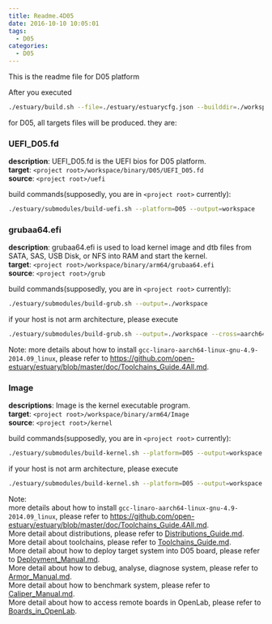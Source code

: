 ```yaml
---
title: Readme.4D05
date: 2016-10-10 10:05:01
tags:
  - D05
categories:
  - D05
---
```


This is the readme file for D05 platform
<!--more-->

After you executed
```bash
./estuary/build.sh --file=./estuary/estuarycfg.json --builddir=./workspace
```
for D05, all targets files will be produced. they are:

### UEFI_D05.fd

**description**: UEFI_D05.fd is the UEFI bios for D05 platform.  
**target**: `<project root>/workspace/binary/D05/UEFI_D05.fd`  
**source**: `<project root>/uefi`

build commands(supposedly, you are in `<project root>` currently):
```bash
./estuary/submodules/build-uefi.sh --platform=D05 --output=workspace
```

### grubaa64.efi

**description**: grubaa64.efi is used to load kernel image and dtb files from SATA, SAS, USB Disk, or NFS into RAM and start the kernel.  
**target**: `<project root>/workspace/binary/arm64/grubaa64.efi`  
**source**: `<project root>/grub`

build commands(supposedly, you are in `<project root>` currently):
```bash
./estuary/submodules/build-grub.sh --output=./workspace
```
if your host is not arm architecture, please execute
```bash
./estuary/submodules/build-grub.sh --output=./workspace --cross=aarch64-linux-gnu-
```
Note: more details about how to install `gcc-linaro-aarch64-linux-gnu-4.9-2014.09_linux`, please refer to <https://github.com/open-estuary/estuary/blob/master/doc/Toolchains_Guide.4All.md>.

### Image

**descriptions**: Image is the kernel executable program.  
**target**: `<project root>/workspace/binary/arm64/Image`  
**source**: `<project root>/kernel`

build commands(supposedly, you are in `<project root>` currently):
```bash
./estuary/submodules/build-kernel.sh --platform=D05 --output=workspace
```
if your host is not arm architecture, please execute
```bash
./estuary/submodules/build-kernel.sh --platform=D05 --output=workspace --cross=aarch64-linux-gnu-.
```
Note:  
more details about how to install `gcc-linaro-aarch64-linux-gnu-4.9-2014.09_linux`, please refer to <https://github.com/open-estuary/estuary/blob/master/doc/Toolchains_Guide.4All.md>.  
More detail about distributions, please refer to [Distributions_Guide.md](https://github.com/open-estuary/estuary/blob/master/doc/Distributions_Guide.4All.md).  
More detail about toolchains, please refer to [Toolchains_Guide.md](https://github.com/open-estuary/estuary/blob/master/doc/Toolchains_Guide.4All.md).  
More detail about how to deploy target system into D05 board, please refer to [Deployment_Manual.md](https://github.com/open-estuary/estuary/blob/estuary-d05-3.0b/doc/Deploy_Manual.4D05.md).  
More detail about how to debug, analyse, diagnose system, please refer to [Armor_Manual.md](https://github.com/open-estuary/estuary/blob/master/doc/Armor_Manual.4All.md).  
More detail about how to benchmark system, please refer to [Caliper_Manual.md](https://github.com/open-estuary/estuary/blob/master/doc/Caliper_Manual.4All.md).  
More detail about how to access remote boards in OpenLab, please refer to [Boards_in_OpenLab](http://open-estuary.org/accessing-boards-in-open-lab/).
